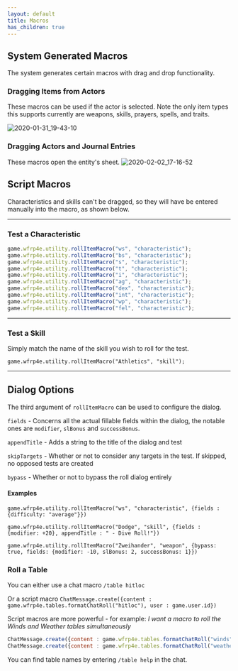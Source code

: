 ```yaml
---
layout: default
title: Macros
has_children: true
---
```

## System Generated Macros
The system generates certain macros with drag and drop functionality.

### Dragging Items from Actors
These macros can be used if the actor is selected. Note the only item types this supports currently are weapons, skills, prayers, spells, and traits. 

![2020-01-31_19-43-10](https://user-images.githubusercontent.com/28637157/73584956-f586f380-4461-11ea-9a2c-d6c6811e0b59.gif)

### Dragging Actors and Journal Entries
These macros open the entity's sheet.
![2020-02-02_17-16-52](https://user-images.githubusercontent.com/28637157/73616990-e1690080-45df-11ea-9c23-381f57c85002.gif)

## Script Macros

Characteristics and skills can't be dragged, so they will have be entered manually into the macro, as shown below.

***

### Test a Characteristic

```js
game.wfrp4e.utility.rollItemMacro("ws", "characteristic");
game.wfrp4e.utility.rollItemMacro("bs", "characteristic");
game.wfrp4e.utility.rollItemMacro("s", "characteristic");
game.wfrp4e.utility.rollItemMacro("t", "characteristic");
game.wfrp4e.utility.rollItemMacro("i", "characteristic");
game.wfrp4e.utility.rollItemMacro("ag", "characteristic");
game.wfrp4e.utility.rollItemMacro("dex", "characteristic");
game.wfrp4e.utility.rollItemMacro("int", "characteristic");
game.wfrp4e.utility.rollItemMacro("wp", "characteristic");
game.wfrp4e.utility.rollItemMacro("fel", "characteristic");
```

***

### Test a Skill
Simply match the name of the skill you wish to roll for the test. 

`game.wfrp4e.utility.rollItemMacro("Athletics", "skill");`

***

## Dialog Options

The third argument of `rollItemMacro` can be used to configure the dialog. 

`fields` - Concerns all the actual fillable fields within the dialog, the notable ones are `modifier`, `slBonus` and `successBonus`.

`appendTitle` - Adds a string to the title of the dialog and test

`skipTargets` - Whether or not to consider any targets in the test. If skipped, no opposed tests are created

`bypass` - Whether or not to bypass the roll dialog entirely

#### Examples

`game.wfrp4e.utility.rollItemMacro("ws", "characteristic", {fields : {difficulty: "average"}})`

`game.wfrp4e.utility.rollItemMacro("Dodge", "skill", {fields : {modifier: +20}, appendTitle : " - Dive Roll!"})`

`game.wfrp4e.utility.rollItemMacro("Zweihander", "weapon", {bypass: true, fields: {modifier: -10, slBonus: 2, successBonus: 1}})`


### Roll a Table
You can either use a chat macro 
`/table hitloc`

Or a script macro
`ChatMessage.create({content : game.wfrp4e.tables.formatChatRoll("hitloc"), user : game.user.id})`

Script macros are more powerful - for example:
*I want a macro to roll the Winds and Weather tables simultaneously*
```js
ChatMessage.create({content : game.wfrp4e.tables.formatChatRoll("winds"), user : game.user.id})
ChatMessage.create({content : game.wfrp4e.tables.formatChatRoll("weather"), user : game.user.id})
```
You can find table names by entering `/table help` in the chat.